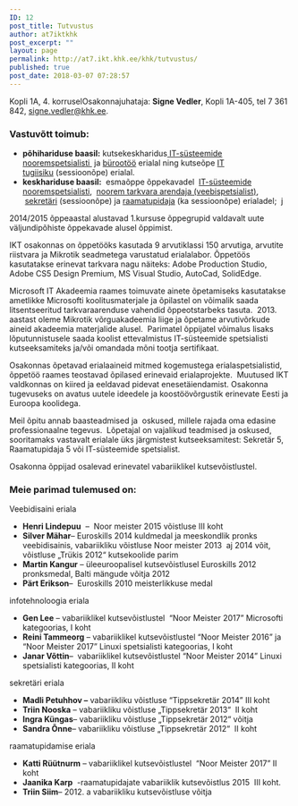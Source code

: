 ```yaml
---
ID: 12
post_title: Tutvustus
author: at7iktkhk
post_excerpt: ""
layout: page
permalink: http://at7.ikt.khk.ee/khk/tutvustus/
published: true
post_date: 2018-03-07 07:28:57
---
```

Kopli 1A, 4. korruselOsakonnajuhataja: <b>Signe Vedler</b>, Kopli 1A-405, tel 7 361 842, <a href="mailto:signe.vedler@khk.ee">signe.vedler@khk.ee</a>.
<h3>Vastuvõtt toimub:</h3>
<ul>
 	<li><b>põhihariduse baasil:</b> kutsekeskharidus<a href="http://khk.ee/osakonnad/ikt/erialad/it-susteemide-spetsialist" target="_blank" rel="noopener"> IT-süsteemide nooremspetsialisti </a> ja <a title="Bürootöö" href="http://khk.ee/osakonnad/ikt/erialad/burootootaja" target="_blank" rel="noopener">bürootöö</a> erialal ning kutseõpe <a href="http://khk.ee/osakonnad/ikt/erialad/it-tugiisik-sessioonope">IT tugiisiku</a> (sessioonõpe) erialal.</li>
 	<li><strong>keskhariduse baasil:</strong>  esmaõppe õppekavadel  <a title="IT-süsteemide spetsialist" href="http://khk.ee/osakonnad/ikt/erialad/it-susteemide-spetsialist">IT-süsteemide nooremspetsialisti</a>,  <a title="Noorem tarkvaraarendaja (veebispetsialist)" href="http://khk.ee/noorem-tarkvaraarendaja-veebispetsialist">noorem tarkvara arendaja (veebispetsialist)</a>,  <a title="Sekretaritoo" href="http://khk.ee/osakonnad/ikt/erialad/sekretaritoo">sekretäri</a> (sessioonõpe) ja <a href="http://khk.ee/osakonnad/ikt/erialad/majandusarvestus" target="_blank" rel="noopener">raamatupidaja</a> (ka sessioonõpe) erialadel;  j</li>
</ul>
2014/2015 õppeaastal alustavad 1.kursuse õppegrupid valdavalt uute väljundipõhiste õppekavade alusel õppimist.

IKT osakonnas on õppetööks kasutada 9 arvutiklassi 150 arvutiga, arvutite riistvara ja Mikrotik seadmetega varustatud erialalabor. Õppetöös kasutatakse erinevat tarkvara nagu näiteks: Adobe Production Studio, Adobe CS5 Design Premium, MS Visual Studio, AutoCad, SolidEdge.

Microsoft IT Akadeemia raames toimuvate ainete õpetamiseks kasutatakse ametlikke Microsofti koolitusmaterjale ja õpilastel on võimalik saada litsentseeritud tarkvaraarenduse vahendid õppeotstarbeks tasuta.  2013. aastast oleme Mikrotik võrguakadeemia liige ja õpetame arvutivõrkude aineid akadeemia materjalide alusel.  Parimatel õppijatel võimalus lisaks lõputunnistusele saada koolist ettevalmistus IT-süsteemide spetsialisti kutseeksamiteks ja/või omandada mõni tootja sertifikaat.

Osakonnas õpetavad erialaaineid mitmed kogemustega erialaspetsialistid, õppetöö raames teostavad õpilased erinevaid erialaprojekte.  Muutused IKT valdkonnas on kiired ja eeldavad pidevat enesetäiendamist. Osakonna tugevuseks on avatus uutele ideedele ja koostöövõrgustik erinevate Eesti ja Euroopa koolidega.

Meil õpitu annab baasteadmised ja  oskused, millele rajada oma edasine professionaalne tegevus.  Lõpetajal on vajalikud teadmised ja oskused, sooritamaks vastavalt erialale üks järgmistest kutseeksamitest: Sekretär 5, Raamatupidaja 5 või IT-süsteemide spetsialist.

Osakonna õppijad osalevad erinevatel vabariiklikel kutsevõistlustel.
<h3>Meie parimad tulemused on:</h3>
Veebidisaini eriala
<ul>
 	<li><strong>Henri Lindepuu</strong>  –  Noor meister 2015 võistluse III koht</li>
 	<li><b>Silver Mähar</b>– Euroskills 2014 kuldmedal ja meeskondlik pronks veebidisainis, vabariikliku võistluse Noor meister 2013  aj 2014 võit, võistluse „Trükis 2012“ kutsekoolide parim</li>
 	<li><b>Martin Kangur</b> – üleeuroopalisel kutsevõistlusel Euroskills 2012 pronksmedal, Balti mängude võitja 2012</li>
 	<li><b>Pärt Erikson</b>–  Euroskills 2010 meisterlikkuse medal</li>
</ul>
infotehnoloogia eriala
<ul>
 	<li><strong>Gen Lee</strong> – vabariiklikel kutsevõistlustel  “Noor Meister 2017” Microsofti kategoorias, I koht</li>
 	<li><strong>Reini Tammeorg</strong> – vabariiklikel kutsevõistlustel “Noor Meister 2016” ja “Noor Meister 2017” Linuxi spetsialisti kategoorias, I koht</li>
 	<li><b>Janar Võttin</b>–  vabariiklikel kutsevõistlustel “Noor Meister 2014” Linuxi spetsialisti kategoorias, II koht</li>
</ul>
sekretäri eriala
<ul>
 	<li><strong>Madli Petuhhov –</strong> vabariikliku võistluse “Tippsekretär 2014” III koht</li>
 	<li><strong>Triin Nooska</strong> – vabariikliku võistluse „Tippsekretär 2013“  II koht</li>
 	<li><b>Ingra Küngas</b>– vabariikliku võistluse „Tippsekretär 2012“ võitja</li>
 	<li><b>Sandra Õnne</b>– vabariikliku võistluse „Tippsekretär 2012“  II koht</li>
</ul>
raamatupidamise eriala
<ul>
 	<li><strong>Katti Rüütnurm</strong> – vabariiklikel kutsevõistlustel  “Noor Meister 2017” II koht</li>
 	<li><strong>Jaanika Karp</strong>  -raamatupidajate vabariiklik kutsevõistlus 2015  III koht.</li>
 	<li><b>Triin Siim</b>– 2012. a vabariikliku kutsevõistluse võitja</li>
</ul>